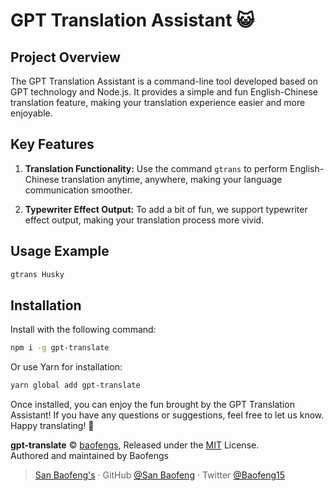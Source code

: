 # GPT Translation Assistant 😺

## Project Overview

The GPT Translation Assistant is a command-line tool developed based on GPT technology and Node.js. It provides a simple and fun English-Chinese translation feature, making your translation experience easier and more enjoyable.

## Key Features

1. **Translation Functionality:** Use the command `gtrans` to perform English-Chinese translation anytime, anywhere, making your language communication smoother.

2. **Typewriter Effect Output:** To add a bit of fun, we support typewriter effect output, making your translation process more vivid.

## Usage Example

```bash
gtrans Husky
```

## Installation

Install with the following command:

```bash
npm i -g gpt-translate
```

Or use Yarn for installation:

```bash
yarn global add gpt-translate
```

Once installed, you can enjoy the fun brought by the GPT Translation Assistant! If you have any questions or suggestions, feel free to let us know. Happy translating! 🚀


**gpt-translate** © [baofengs](https://github.com/baofengs), Released under the [MIT](./LICENSE) License.<br>
Authored and maintained by Baofengs

> [San Baofeng's](https://arts.sanbaofengs.com) · GitHub [@San Baofeng](https://github.com/x-bao) · Twitter [@Baofeng15](https://twitter.com/Baofeng15)
